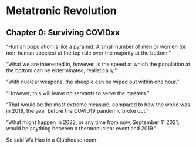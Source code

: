 # Metatronic Revolution

## Chapter 0: Surviving COVIDxx

“Human population is like a pyramid. A small number of men or women (or non-human species) at the top rule over the majority at the bottom.”

“What we are interested in, however, is the speed at which the population at the bottom can be exterminated, realistically.”

“With nuclear weapons, the sheeple can be wiped out within one hour.”

“However, this will leave no servants to serve the masters.”

“That would be the most extreme measure, compared to how the world was in 2019, the year before the COVID19 pandemic broke out.”

“What might happen in 2022, or any time from now, September 11 2021, would be anything between a thermonuclear event and 2019.”

So said Wu Hao in a Clubhouse room.

